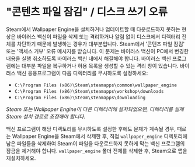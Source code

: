 # "콘텐츠 파일 잠김" / 디스크 쓰기 오류

Steam에서 Wallpaper Engine을 설치하거나 업데이트할 때 다운로드하지 못하는 현상은 바이러스 백신이 파일을 삭제 또는 격리하거나 알림 없이 디스크에서 디렉터리 전체를 차단하기 때문에 발생하는 경우가 대부분입니다. Steam에서 '콘텐츠 파일 잠김' 또는 '액세스 거부' 오류 메시지를 받습니다. 이 문제는 바이러스 백신이 PC에서 변경한 내용을 실행 취소하도록 바이러스 백신 내에서 해결해야 합니다. 바이러스 백신 프로그램에는 대부분 파일을 복구하거나 허용 목록을 생성할 수 있는 격리 창이 있습니다. 바이러스 백신 응용프로그램이 다음 디렉터리를 무시하도록 설정하세요:

* `C:\Program Files (x86)\Steam\steamapps\common\wallpaper_engine`
* `C:\Program Files (x86)\Steam\steamapps\workshop\downloads`
* `C:\Program Files (x86)\Steam\steamapps\downloading`

*Steam 또는 Wallpaper Engine이 다른 디렉터리에 설치되었으면, 디렉터리를 실제 Steam 설치 경로로 조정해야 합니다.*

백신 프로그램이 해당 디렉토리를 무시하도록 설정한 후에도 문제가 계속될 경우, 때로는 Wallpaper Engine을 Steam에서 삭제한 후, 직접 `wallpaper_engine` 디렉토리에 남은 파일들을 삭제하여 Steam이 파일을 다운로드하지 못하게 막는 백신 프로그램의 잠금을 제거해야 합니다. `wallpaper_engine` 폴더 전체를 삭제한 후, Steam으로 앱을 재설치하세요.